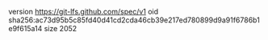 version https://git-lfs.github.com/spec/v1
oid sha256:ac73d95b5c85fd40d41cd2cda46cb39e217ed780899d9a91f6786b1e9f615a14
size 2052
